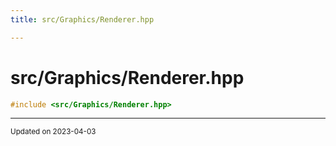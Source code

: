 ```yaml
---
title: src/Graphics/Renderer.hpp

---
```


# src/Graphics/Renderer.hpp




```cpp
#include <src/Graphics/Renderer.hpp>
```






-------------------------------

<sub>Updated on 2023-04-03</sub>
